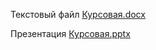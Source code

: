 Текстовый файл
[Курсовая.docx](https://github.com/user-attachments/files/15929563/default.docx)

Презентация
[Курсовая.pptx](https://github.com/user-attachments/files/15929562/default.pptx)

